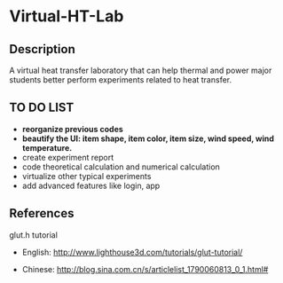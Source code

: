 # Virtual-HT-Lab
## Description
A virtual heat transfer laboratory that can help thermal and power major students better perform experiments related to heat transfer.

## TO DO LIST
- **reorganize previous codes**
- **beautify the UI: item shape, item color, item size, wind speed, wind temperature.**
- create experiment report 
- code theoretical calculation and numerical calculation
- virtualize other typical experiments
- add advanced features like login, app

<!--"bold" means current stage-->

## References
glut.h tutorial

- English: http://www.lighthouse3d.com/tutorials/glut-tutorial/

- Chinese: http://blog.sina.com.cn/s/articlelist_1790060813_0_1.html#
